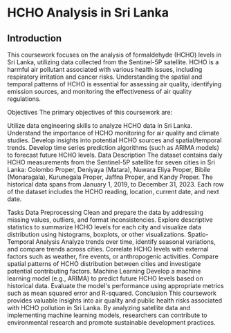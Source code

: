 <h1>HCHO Analysis in Sri Lanka</h1>

<h2>Introduction</h2>
This coursework focuses on the analysis of formaldehyde (HCHO) levels in Sri Lanka, utilizing data collected from the Sentinel-5P satellite. HCHO is a harmful air pollutant associated with various health issues, including respiratory irritation and cancer risks. Understanding the spatial and temporal patterns of HCHO is essential for assessing air quality, identifying emission sources, and monitoring the effectiveness of air quality regulations.

Objectives
The primary objectives of this coursework are:

Utilize data engineering skills to analyze HCHO data in Sri Lanka.
Understand the importance of HCHO monitoring for air quality and climate studies.
Develop insights into potential HCHO sources and spatial/temporal trends.
Develop time series prediction algorithms (such as ARIMA models) to forecast future HCHO levels.
Data Description
The dataset contains daily HCHO measurements from the Sentinel-5P satellite for seven cities in Sri Lanka: Colombo Proper, Deniyaya (Matara), Nuwara Eliya Proper, Bibile (Monaragala), Kurunegala Proper, Jaffna Proper, and Kandy Proper. The historical data spans from January 1, 2019, to December 31, 2023. Each row of the dataset includes the HCHO reading, location, current date, and next date.

Tasks
Data Preprocessing
Clean and prepare the data by addressing missing values, outliers, and format inconsistencies.
Explore descriptive statistics to summarize HCHO levels for each city and visualize data distribution using histograms, boxplots, or other visualizations.
Spatio-Temporal Analysis
Analyze trends over time, identify seasonal variations, and compare trends across cities.
Correlate HCHO levels with external factors such as weather, fire events, or anthropogenic activities.
Compare spatial patterns of HCHO distribution between cities and investigate potential contributing factors.
Machine Learning
Develop a machine learning model (e.g., ARIMA) to predict future HCHO levels based on historical data.
Evaluate the model's performance using appropriate metrics such as mean squared error and R-squared.
Conclusion
This coursework provides valuable insights into air quality and public health risks associated with HCHO pollution in Sri Lanka. By analyzing satellite data and implementing machine learning models, researchers can contribute to environmental research and promote sustainable development practices.
